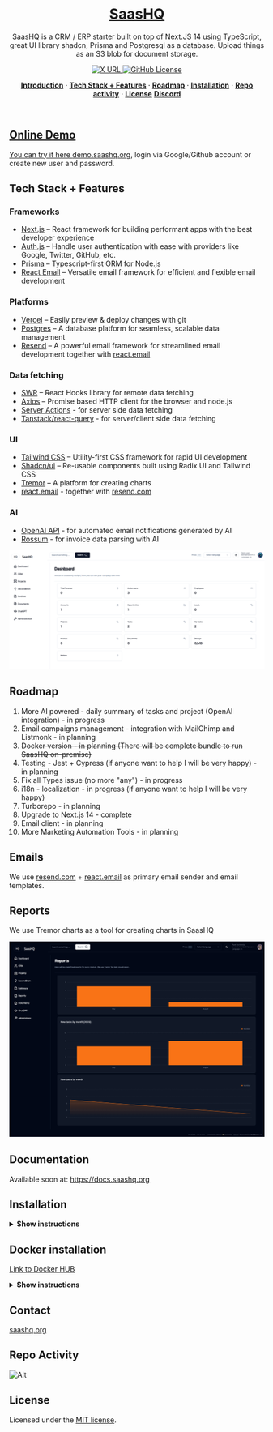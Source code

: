 <a href="https://demo.saashq.org/">
  <h1 align="center">SaasHQ</h1>
</a>

<p align="center">
SaasHQ is a CRM / ERP starter built on top of Next.JS 14 using TypeScript, great UI library shadcn, Prisma and Postgresql as a database. Upload things as an S3 blob for document storage.
</p>

<p align="center">
  <a href="https://twitter.com/saashqdev">
    <img alt="X URL" src="https://img.shields.io/twitter/url?url=https%3A%2F%2Ftwitter.com%2Fsaashqdev">
  </a>
  <a href="https://github.com/saashqdev/saashq/blob/main/LICENSE">
    <img alt="GitHub License" src="https://img.shields.io/github/license/saashqdev/saashq">
  </a>
</p>

<p align="center">
  <a href="#online-demo"><strong>Introduction</strong></a> ·
  <a href="#tech-stack--features"><strong>Tech Stack + Features</strong></a> ·
  <a href="#roadmap"><strong>Roadmap</strong></a> ·
  <a href="#installation"><strong>Installation</strong></a> ·
  <a href="#repo-activity"><strong>Repo activity</strong></a> ·
  <a href="#license"><strong>License</strong></a>
  <a href="https://discord.gg/kBhAUKBMgf"><strong>Discord</strong>  
</p>
<br/>


## Online Demo

You can try it here [demo.saashq.org](https://demo.saashq.org), login via Google/Github account or create new user and password.

## Tech Stack + Features

### Frameworks

- [Next.js](https://nextjs.org/) – React framework for building performant apps with the best developer experience
- [Auth.js](https://authjs.dev/) – Handle user authentication with ease with providers like Google, Twitter, GitHub, etc.
- [Prisma](https://www.prisma.io/) – Typescript-first ORM for Node.js
- [React Email](https://react.email/) – Versatile email framework for efficient and flexible email development

### Platforms

- [Vercel](https://vercel.com/) – Easily preview & deploy changes with git
- [Postgres](https://postgres.com/) – A database platform for seamless, scalable data management
- [Resend](https://resend.com/) – A powerful email framework for streamlined email development together with [react.email](https://react.email)

### Data fetching

- [SWR](https://swr.vercel.app/) – React Hooks library for remote data fetching
- [Axios](https://axios-http.com/) – Promise based HTTP client for the browser and node.js
- [Server Actions]() - for server side data fetching
- [Tanstack/react-query](https://react-query.tanstack.com/) - for server/client side data fetching

### UI

- [Tailwind CSS](https://tailwindcss.com/) – Utility-first CSS framework for rapid UI development
- [Shadcn/ui](https://ui.shadcn.com/) – Re-usable components built using Radix UI and Tailwind CSS
- [Tremor](https://www.tremor.so/) – A platform for creating charts
- [react.email](https://react.email) - together with [resend.com](https://resend.com)

### AI

- [OpenAI API](https://openai.com/blog/openai-api) - for automated email notifications generated by AI
- [Rossum](https://rossum.ai/) - for invoice data parsing with AI

![hero](/public/og.png)

## Roadmap

1. More AI powered - daily summary of tasks and project (OpenAI integration) - in progress
2. Email campaigns management - integration with MailChimp and Listmonk - in planning
3. ~~Docker version - in planning (There will be complete bundle to run SaasHQ on-premise)~~
4. Testing - Jest + Cypress (if anyone want to help I will be very happy) - in planning
5. Fix all Types issue (no more "any") - in progress
6. i18n - localization - in progress (if anyone want to help I will be very happy)
7. Turborepo - in planning
8. Upgrade to Next.js 14 - complete
9. Email client - in planning
10. More Marketing Automation Tools - in planning

## Emails

We use [resend.com](https://resend.com) + [react.email](https://react.email) as primary email sender and email templates.

## Reports

We use Tremor charts as a tool for creating charts in SaasHQ

![hero](/public/reports.png)

## Documentation

Available soon at: https://docs.saashq.org

## Installation

<details><summary><b>Show instructions</b></summary>

1. Clone the repository:

   ```sh
   git clone https://github.com/saashqdev/saashq.git
   cd saashq
   ```

1. Install the preset:

   ```sh
   npm install
   ```

1. Copy the environment variables to .env

   ```sh
   cp .env.example .env
   ```

   ```sh
   cp .env.local.example .env.local
   ```

   **.env**

   > > - You will need a Postgresql URI string for Prisma ORM

   **.env.local**

   > > - NextAUTH - for auth
   > > - uploadthings - for storing files
   > > - rossum - for invoice data exporting
   > > - openAI - for automatic Project management assistant
   > > - SMTP and IMAP for emails

1. Init Prisma

   ```sh
    npx prisma generate
    npx prisma db push
   ```

1. Import initial data from initial-data folder

   ```sh
   npx prisma db seed
   ```

1. Run app on local

   ```sh
   npm run dev
   ```

1. http://localhost:3000

</details>

## Docker installation

[Link to Docker HUB](https://hub.docker.com/repository/saashqdev/saashq/general)

<details><summary><b>Show instructions</b></summary>

1. Postgreql URI string for Prisma ORM:

2. Install the preset:

   ```create
   .env (for Prisma URI string) and .env.local (all others ENVs) file inside docker folder
   ```

3. run docker-compose

   ```sh
   docker-compose up -d
   ```

4. Init Prisma

   ```sh
    docker-compose exec saashq npx prisma generate
    docker-compose exec saashq npx prisma db push
   ```

5. Import initial data from initial-data folder

   ```sh
   npx prisma db seed
   ```

6. http://localhost:3000
</details>

## Contact

[saashq.org](https://saashq.org)

## Repo Activity

![Alt](https://repobeats.axiom.co/api/embed/2e232d8085eb660d127f4d8885e560dd08450630.svg "Repobeats analytics image")

## License

Licensed under the [MIT license](https://github.com/saashqdev/saashq/blob/main/LICENSE.md).